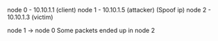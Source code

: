 node 0 - 10.10.1.1 (client)
node 1 - 10.10.1.5 (attacker) (Spoof ip)
node 2 - 10.10.1.3 (victim)

node 1 -> node 0 
Some packets ended up in node 2